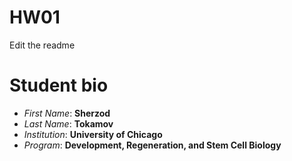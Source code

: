 # HW01
Edit the readme

# Student bio
* *First Name*: **Sherzod**
* *Last Name*: **Tokamov**
* *Institution*: **University of Chicago**
* *Program*: **Development, Regeneration, and Stem Cell Biology**

